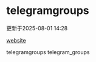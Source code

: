 # telegramgroups
更新于2025-08-01 14:28

[website](https://allgroups.github.io/telegramgroups/)

telegramgroups
telegram_groups
